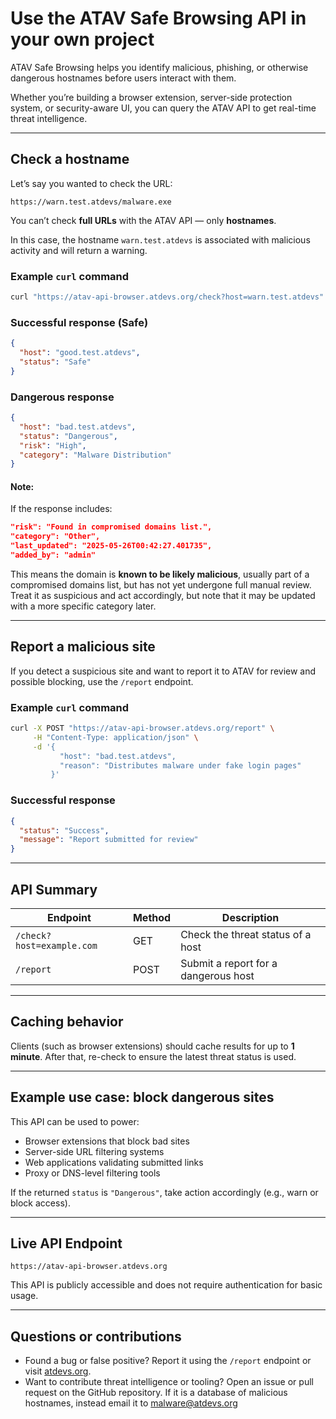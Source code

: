 # Use the ATAV Safe Browsing API in your own project

ATAV Safe Browsing helps you identify malicious, phishing, or otherwise dangerous hostnames before users interact with them.

Whether you’re building a browser extension, server-side protection system, or security-aware UI, you can query the ATAV API to get real-time threat intelligence.

---

## Check a hostname

Let’s say you wanted to check the URL:

```
https://warn.test.atdevs/malware.exe
```

You can’t check **full URLs** with the ATAV API — only **hostnames**.

In this case, the hostname `warn.test.atdevs` is associated with malicious activity and will return a warning.

### Example `curl` command

```bash
curl "https://atav-api-browser.atdevs.org/check?host=warn.test.atdevs"
```

### Successful response (Safe)

```json
{
  "host": "good.test.atdevs",
  "status": "Safe"
}
```

### Dangerous response

```json
{
  "host": "bad.test.atdevs",
  "status": "Dangerous",
  "risk": "High",
  "category": "Malware Distribution"
}
```

#### Note:
If the response includes:

```json
"risk": "Found in compromised domains list.",
"category": "Other",
"last_updated": "2025-05-26T00:42:27.401735",
"added_by": "admin"
```

This means the domain is **known to be likely malicious**, usually part of a compromised domains list, but has not yet undergone full manual review. Treat it as suspicious and act accordingly, but note that it may be updated with a more specific category later.

---

## Report a malicious site

If you detect a suspicious site and want to report it to ATAV for review and possible blocking, use the `/report` endpoint.

### Example `curl` command

```bash
curl -X POST "https://atav-api-browser.atdevs.org/report" \
     -H "Content-Type: application/json" \
     -d '{
           "host": "bad.test.atdevs",
           "reason": "Distributes malware under fake login pages"
         }'
```

### Successful response

```json
{
  "status": "Success",
  "message": "Report submitted for review"
}
```

---

## API Summary

| Endpoint                       | Method | Description                          |
|--------------------------------|--------|--------------------------------------|
| `/check?host=example.com`      | GET    | Check the threat status of a host    |
| `/report`                      | POST   | Submit a report for a dangerous host |

---

## Caching behavior

Clients (such as browser extensions) should cache results for up to **1 minute**. After that, re-check to ensure the latest threat status is used.

---

## Example use case: block dangerous sites

This API can be used to power:

- Browser extensions that block bad sites
- Server-side URL filtering systems
- Web applications validating submitted links
- Proxy or DNS-level filtering tools

If the returned `status` is `"Dangerous"`, take action accordingly (e.g., warn or block access).

---

## Live API Endpoint

```
https://atav-api-browser.atdevs.org
```

This API is publicly accessible and does not require authentication for basic usage.

---

## Questions or contributions

- Found a bug or false positive? Report it using the `/report` endpoint or visit [atdevs.org](https://atdevs.org).
- Want to contribute threat intelligence or tooling? Open an issue or pull request on the GitHub repository. If it is a database of malicious hostnames, instead email it to malware@atdevs.org
